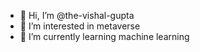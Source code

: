 - 👋 Hi, I’m @the-vishal-gupta
- 👀 I’m interested in metaverse
- 🌱 I’m currently learning machine learning

